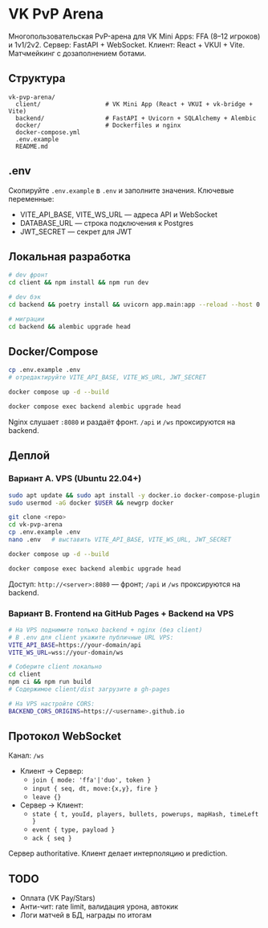 # VK PvP Arena

Многопользовательская PvP-арена для VK Mini Apps: FFA (8–12 игроков) и 1v1/2v2. Сервер: FastAPI + WebSocket. Клиент: React + VKUI + Vite. Матчмейкинг с дозаполнением ботами.

## Структура

```
vk-pvp-arena/
  client/                  # VK Mini App (React + VKUI + vk-bridge + Vite)
  backend/                 # FastAPI + Uvicorn + SQLAlchemy + Alembic
  docker/                  # Dockerfiles и nginx
  docker-compose.yml
  .env.example
  README.md
```

## .env
Скопируйте `.env.example` в `.env` и заполните значения. Ключевые переменные:
- VITE_API_BASE, VITE_WS_URL — адреса API и WebSocket
- DATABASE_URL — строка подключения к Postgres
- JWT_SECRET — секрет для JWT

## Локальная разработка

```bash
# dev фронт
cd client && npm install && npm run dev

# dev бэк
cd backend && poetry install && uvicorn app.main:app --reload --host 0.0.0.0 --port 8000

# миграции
cd backend && alembic upgrade head
```

## Docker/Compose

```bash
cp .env.example .env
# отредактируйте VITE_API_BASE, VITE_WS_URL, JWT_SECRET

docker compose up -d --build

docker compose exec backend alembic upgrade head
```

Nginx слушает `:8080` и раздаёт фронт. `/api` и `/ws` проксируются на backend.

## Деплой

### Вариант A. VPS (Ubuntu 22.04+)

```bash
sudo apt update && sudo apt install -y docker.io docker-compose-plugin
sudo usermod -aG docker $USER && newgrp docker

git clone <repo>
cd vk-pvp-arena
cp .env.example .env
nano .env   # выставить VITE_API_BASE, VITE_WS_URL, JWT_SECRET

docker compose up -d --build

docker compose exec backend alembic upgrade head
```

Доступ: `http://<server>:8080` — фронт; `/api` и `/ws` проксируются на backend.

### Вариант B. Frontend на GitHub Pages + Backend на VPS

```bash
# На VPS поднимите только backend + nginx (без client)
# В .env для client укажите публичные URL VPS:
VITE_API_BASE=https://your-domain/api
VITE_WS_URL=wss://your-domain/ws

# Соберите client локально
cd client
npm ci && npm run build
# Содержимое client/dist загрузите в gh-pages

# На VPS настройте CORS:
BACKEND_CORS_ORIGINS=https://<username>.github.io
```

## Протокол WebSocket

Канал: `/ws`
- Клиент → Сервер:
  - `join { mode: 'ffa'|'duo', token }`
  - `input { seq, dt, move:{x,y}, fire }`
  - `leave {}`
- Сервер → Клиент:
  - `state { t, youId, players, bullets, powerups, mapHash, timeLeft }`
  - `event { type, payload }`
  - `ack { seq }`

Сервер authoritative. Клиент делает интерполяцию и prediction.

## TODO
- Оплата (VK Pay/Stars)
- Анти-чит: rate limit, валидация урона, автокик
- Логи матчей в БД, награды по итогам